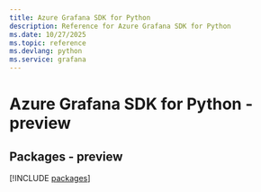 ```yaml
---
title: Azure Grafana SDK for Python
description: Reference for Azure Grafana SDK for Python
ms.date: 10/27/2025
ms.topic: reference
ms.devlang: python
ms.service: grafana
---
```

# Azure Grafana SDK for Python - preview
## Packages - preview
[!INCLUDE [packages](grafana-index.md)]